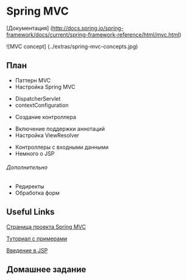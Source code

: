 # Spring MVC

[Документация] (http://docs.spring.io/spring-framework/docs/current/spring-framework-reference/html/mvc.html)

![MVC concept] (../extras/spring-mvc-concepts.jpg)

## План
* Паттерн MVC
* Настройка Spring MVC
 - DispatcherServlet
 - contextConfiguration
* Создание контроллера
 - Включение поддержки аннотаций
 - Настройка ViewResolver
* Контроллеры с входными данными
* Немного о JSP

###### Дополнительно
* Редиректы
* Обработка форм


## Useful Links

[Страница проекта Spring MVC](http://projects.spring.io/spring-framework/)

[Туториал с примерами](http://www.tutorialspoint.com/spring/spring_web_mvc_framework.htm)

[Введение в JSP](http://www.codenet.ru/webmast/java/jsp.php)

## Домашнее задание
